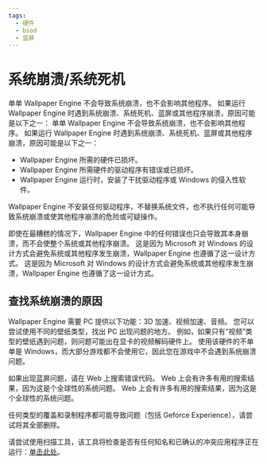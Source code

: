 ```yaml
---
tags:
  - 硬件
  - bsod
  - 蓝屏
---
```


# 系统崩溃/系统死机
单单 Wallpaper Engine 不会导致系统崩溃，也不会影响其他程序。 如果运行 Wallpaper Engine 时遇到系统崩溃、系统死机、蓝屏或其他程序崩溃，原因可能是以下之一： 单单 Wallpaper Engine 不会导致系统崩溃，也不会影响其他程序。 如果运行 Wallpaper Engine 时遇到系统崩溃、系统死机、蓝屏或其他程序崩溃，原因可能是以下之一：

* Wallpaper Engine 所需的硬件已损坏。
* Wallpaper Engine 所需硬件的驱动程序有错误或已损坏。
* Wallpaper Engine 运行时，安装了干扰驱动程序或 Windows 的侵入性软件。

Wallpaper Engine 不安装任何驱动程序，不替换系统文件，也不执行任何可能导致系统崩溃或使其他程序崩溃的危险或可疑操作。

即使在最糟糕的情况下，Wallpaper Engine 中的任何错误也只会导致其本身崩溃，而不会使整个系统或其他程序崩溃。 这是因为 Microsoft 对 Windows 的设计方式会避免系统或其他程序发生崩溃，Wallpaper Engine 也遵循了这一设计方式。 这是因为 Microsoft 对 Windows 的设计方式会避免系统或其他程序发生崩溃，Wallpaper Engine 也遵循了这一设计方式。

## 查找系统崩溃的原因
Wallpaper Engine 需要 PC 提供以下功能：3D 加速、视频加速、音频。 您可以尝试使用不同的壁纸类型，找出 PC 出现问题的地方。 例如，如果只有“视频”类型的壁纸遇到问题，则问题可能出在显卡的视频解码硬件上。 使用该硬件的不单单是 Windows，而大部分游戏都不会使用它，因此您在游戏中不会遇到系统崩溃问题。

如果出现蓝屏问题，请在 Web 上搜索错误代码。 Web 上会有许多有用的搜索结果，因为这是个全球性的系统问题。 Web 上会有许多有用的搜索结果，因为这是个全球性的系统问题。

任何类型的覆盖和录制程序都可能导致问题（包括 Geforce Experience），请尝试将其全部删除。

请尝试使用扫描工具，该工具将检查是否有任何知名和已确认的冲突应用程序正在运行：[单击此处](/debug/scantool.html)。